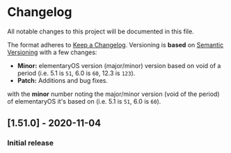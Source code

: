 # Changelog

All notable changes to this project will be documented in this file.

The format adheres to [Keep a Changelog](https://keepachangelog.com/en/1.0.0/). Versioning is **based** on [Semantic Versioning](https://semver.org/spec/v2.0.0.html) with a few changes:
 * **Minor:** elementaryOS version (major/minor) version based on void of a period (i.e. 5.1 is `51`, 6.0 is `60`, 12.3 is `123`).
 * **Patch:** Additions and bug fixes.
  
 with the **minor** number noting the major/minor version (void of the period) of elementaryOS it's based on (i.e. 5.1 is `51`, 6.0 is `60`).

## [1.51.0] - 2020-11-04

### Initial release
